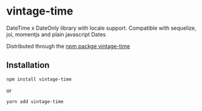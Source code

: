 # vintage-time

DateTime x DateOnly library with locale support. Compatible with sequelize, joi, momentjs and plain javascript Dates

Distributed through the [npm packge vintage-time](https://www.npmjs.com/vintage-time)

## Installation

`npm install vintage-time`

or 

`yarn add vintage-time`
